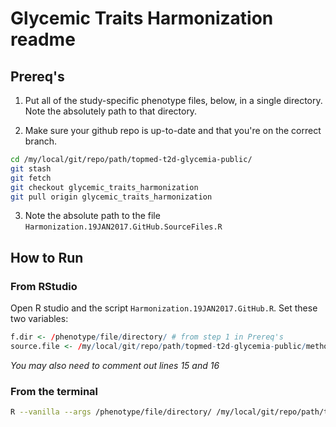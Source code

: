 # Glycemic Traits Harmonization readme

## Prereq's

1. Put all of the study-specific phenotype files, below, in a single directory. Note the absolutely path to that directory.

2. Make sure your github repo is up-to-date and that you're on the correct branch.

```bash
cd /my/local/git/repo/path/topmed-t2d-glycemia-public/ 
git stash 
git fetch
git checkout glycemic_traits_harmonization
git pull origin glycemic_traits_harmonization
```

3. Note the absolute path to the file `Harmonization.19JAN2017.GitHub.SourceFiles.R`

## How to Run

### From RStudio

Open R studio and the script `Harmonization.19JAN2017.GitHub.R`. Set these two variables:
```R
f.dir <- /phenotype/file/directory/ # from step 1 in Prereq's
source.file <- /my/local/git/repo/path/topmed-t2d-glycemia-public/methods/traitHarmonization/Harmonization.19JAN2017.GitHub.SourceFiles.R # from step 3 of Prereq's
```

*You may also need to comment out lines 15 and 16* 

### From the terminal

```bash
R --vanilla --args /phenotype/file/directory/ /my/local/git/repo/path/topmed-t2d-glycemia-public/methods/traitHarmonization/Harmonization.19JAN2017.GitHub.SourceFiles.R < Harmonization.19JAN2017.GitHub.R`
```
